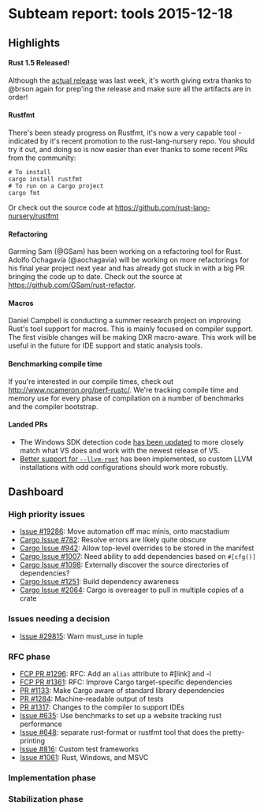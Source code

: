 # Subteam report: tools 2015-12-18

## Highlights

#### Rust 1.5 Released!

Although the [actual release][release] was last week, it's worth giving extra
thanks to @brson again for prep'ing the release and make sure all the artifacts
are in order!

[release]: http://blog.rust-lang.org/2015/12/10/Rust-1.5.html

#### Rustfmt

There's been steady progress on Rustfmt, it's now a very capable tool -
indicated by it's recent promotion to the rust-lang-nursery repo. You should
try it out, and doing so is now easier than ever thanks to some recent PRs from
the community:

```
# To install
cargo install rustfmt
# To run on a Cargo project
cargo fmt
```

Or check out the source code at https://github.com/rust-lang-nursery/rustfmt

#### Refactoring

Garming Sam (@GSam) has been working on a refactoring tool for Rust. Adolfo
Ochagavía (@aochagavia) will be working on more refactorings for his final year
project next year and has already got stuck in with a big PR bringing the code
up to date. Check out the source at https://github.com/GSam/rust-refactor.

#### Macros

Daniel Campbell is conducting a summer research project on improving Rust's
tool support for macros. This is mainly focused on compiler support. The first
visible changes will be making DXR macro-aware. This work will be useful in the
future for IDE support and static analysis tools.

#### Benchmarking compile time

If you're interested in our compile times, check out
http://www.ncameron.org/perf-rustc/. We're tracking compile time and memory use
for every phase of compilation on a number of benchmarks and the compiler
bootstrap.

#### Landed PRs

* The Windows SDK detection code [has been updated][winsdk] to more closely
  match what VS does and work with the newest release of VS.
* [Better support for `--llvm-root`][llvmroot] has been implemented, so custom
  LLVM installations with odd configurations should work more robustly.

[winsdk]: https://github.com/rust-lang/rust/pull/30233
[llvmroot]: https://github.com/rust-lang/rust/pull/27937

## Dashboard

### High priority issues

- [Issue #19286](https://github.com/rust-lang/rust/issues/19286):
  Move automation off mac minis, onto macstadium
- [Cargo Issue #782](https://github.com/rust-lang/cargo/issues/782):
  Resolve errors are likely quite obscure
- [Cargo Issue #942](https://github.com/rust-lang/cargo/issues/942):
  Allow top-level overrides to be stored in the manifest
- [Cargo Issue #1007](https://github.com/rust-lang/cargo/issues/1007):
  Need ability to add dependencies based on `#[cfg()]`
- [Cargo Issue #1098](https://github.com/rust-lang/cargo/issues/1098):
  Externally discover the source directories of dependencies?
- [Cargo Issue #1251](https://github.com/rust-lang/cargo/issues/1251):
  Build dependency awareness
- [Cargo Issue #2064](https://github.com/rust-lang/cargo/issues/2064):
  Cargo is overeager to pull in multiple copies of a crate

### Issues needing a decision

- [Issue #29815](https://github.com/rust-lang/rust/pull/29815):
  Warn must_use in tuple

### RFC phase

- [FCP PR #1296](https://github.com/rust-lang/rfcs/pull/1296):
  RFC: Add an `alias` attribute to #[link] and -l
- [FCP PR #1361](https://github.com/rust-lang/rfcs/pull/1361):
  RFC: Improve Cargo target-specific dependencies
- [PR #1133](https://github.com/rust-lang/rfcs/pull/1133):
  Make Cargo aware of standard library dependencies
- [PR #1284](https://github.com/rust-lang/rfcs/pull/1284):
  Machine-readable output of tests
- [PR #1317](https://github.com/rust-lang/rfcs/pull/1317):
  Changes to the compiler to support IDEs
- [Issue #635](https://github.com/rust-lang/rfcs/issues/635):
  Use benchmarks to set up a website tracking rust performance
- [Issue #648](https://github.com/rust-lang/rfcs/issues/648):
  separate rust-format or rustfmt tool that does the pretty-printing
- [Issue #816](https://github.com/rust-lang/rfcs/issues/816):
  Custom test frameworks
- [Issue #1061](https://github.com/rust-lang/rfcs/issues/1061):
  Rust, Windows, and MSVC

### Implementation phase


### Stabilization phase


